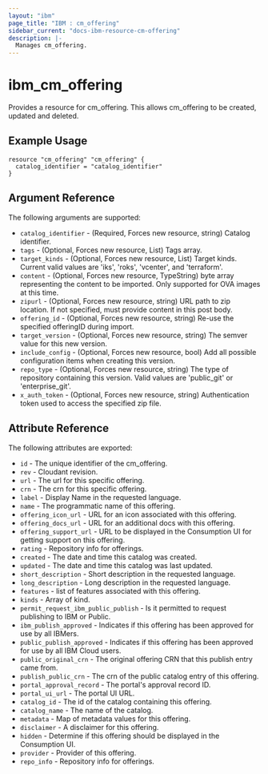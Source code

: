 ```yaml
---
layout: "ibm"
page_title: "IBM : cm_offering"
sidebar_current: "docs-ibm-resource-cm-offering"
description: |-
  Manages cm_offering.
---
```


# ibm\_cm_offering

Provides a resource for cm_offering. This allows cm_offering to be created, updated and deleted.

## Example Usage

```hcl
resource "cm_offering" "cm_offering" {
  catalog_identifier = "catalog_identifier"
}
```

## Argument Reference

The following arguments are supported:

* `catalog_identifier` - (Required, Forces new resource, string) Catalog identifier.
* `tags` - (Optional, Forces new resource, List) Tags array.
* `target_kinds` - (Optional, Forces new resource, List) Target kinds.  Current valid values are 'iks', 'roks', 'vcenter', and 'terraform'.
* `content` - (Optional, Forces new resource, TypeString) byte array representing the content to be imported.  Only supported for OVA images at this time.
* `zipurl` - (Optional, Forces new resource, string) URL path to zip location.  If not specified, must provide content in this post body.
* `offering_id` - (Optional, Forces new resource, string) Re-use the specified offeringID during import.
* `target_version` - (Optional, Forces new resource, string) The semver value for this new version.
* `include_config` - (Optional, Forces new resource, bool) Add all possible configuration items when creating this version.
* `repo_type` - (Optional, Forces new resource, string) The type of repository containing this version.  Valid values are 'public_git' or 'enterprise_git'.
* `x_auth_token` - (Optional, Forces new resource, string) Authentication token used to access the specified zip file.

## Attribute Reference

The following attributes are exported:

* `id` - The unique identifier of the cm_offering.
* `rev` - Cloudant revision.
* `url` - The url for this specific offering.
* `crn` - The crn for this specific offering.
* `label` - Display Name in the requested language.
* `name` - The programmatic name of this offering.
* `offering_icon_url` - URL for an icon associated with this offering.
* `offering_docs_url` - URL for an additional docs with this offering.
* `offering_support_url` - URL to be displayed in the Consumption UI for getting support on this offering.
* `rating` - Repository info for offerings.
* `created` - The date and time this catalog was created.
* `updated` - The date and time this catalog was last updated.
* `short_description` - Short description in the requested language.
* `long_description` - Long description in the requested language.
* `features` - list of features associated with this offering.
* `kinds` - Array of kind.
* `permit_request_ibm_public_publish` - Is it permitted to request publishing to IBM or Public.
* `ibm_publish_approved` - Indicates if this offering has been approved for use by all IBMers.
* `public_publish_approved` - Indicates if this offering has been approved for use by all IBM Cloud users.
* `public_original_crn` - The original offering CRN that this publish entry came from.
* `publish_public_crn` - The crn of the public catalog entry of this offering.
* `portal_approval_record` - The portal's approval record ID.
* `portal_ui_url` - The portal UI URL.
* `catalog_id` - The id of the catalog containing this offering.
* `catalog_name` - The name of the catalog.
* `metadata` - Map of metadata values for this offering.
* `disclaimer` - A disclaimer for this offering.
* `hidden` - Determine if this offering should be displayed in the Consumption UI.
* `provider` - Provider of this offering.
* `repo_info` - Repository info for offerings.
